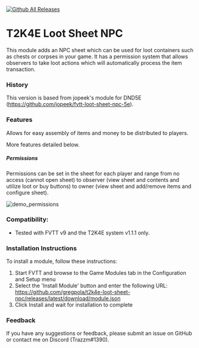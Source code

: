 [![Github All Releases](https://img.shields.io/github/downloads/gregpola/fvtt-loot-sheet-t2k4e/total.svg)]() 
<!-- [![Donate](https://img.shields.io/badge/Donate-BuyMeACoffee-green.svg)](https://www.buymeacoffee.com/ChalkOne) -->
# T2K4E Loot Sheet NPC

This module adds an NPC sheet which can be used for loot containers such as chests or corpses in your game. It has a permission system that allows observers to take loot actions which will automatically process the item transaction. 

### History

This version is based from jopeek's module for DND5E (https://github.com/jopeek/fvtt-loot-sheet-npc-5e).

### Features

Allows for easy assembly of items and money to be distributed to players.

More features detailed below.

##### Permissions
Permissions can be set in the sheet for each player and range from no access (cannot open sheet) to observer (view sheet and contents and utilize loot or buy buttons) to owner (view sheet and add/remove items and configure sheet).

[//]: # (TODO Update image)
![demo_permissions](https://thumbs.gfycat.com/CaringWildKoi-size_restricted.gif)

[//]: # (##### Shopkeeper Sheet)

[//]: # (Can be used to create an inventory of a shopkeeper to allow players to peruse their inventory. Prices are listed next to each item.)

[//]: # ()
[//]: # (![demo_inventory]&#40;https://raw.githubusercontent.com/gregpola/fvtt-loot-sheet-t2k4e/main/images/demo_inventory.jpg&#41;)

[//]: # (##### Price Modifier)

[//]: # (Prices can be adjusted by percentage for all owned items.)

[//]: # ()
[//]: # (![price_modifier]&#40;https://thumbs.gfycat.com/WelloffFortunateInganue-size_restricted.gif&#41;)

[//]: # ()
[//]: # (A Biography tab is also available.)

[//]: # ()
[//]: # (![demo_biography]&#40;https://raw.githubusercontent.com/gregpola/fvtt-loot-sheet-y2k4e/master/images/demo_biography.jpg&#41;)

### Compatibility:
- Tested with FVTT v9 and the T2K4E system v1.1.1 only.

### Installation Instructions

To install a module, follow these instructions:

1. Start FVTT and browse to the Game Modules tab in the Configuration and Setup menu
2. Select the 'Install Module' button and enter the following URL: https://github.com/gregpola/t2k4e-loot-sheet-npc/releases/latest/download/module.json
3. Click Install and wait for installation to complete 

### Feedback

If you have any suggestions or feedback, please submit an issue on GitHub or contact me on Discord (Trazzm#1390).
